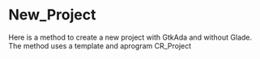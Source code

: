 # New_Project
Here is a method to create a new project with GtkAda and without Glade. The method uses a template and aprogram CR_Project
